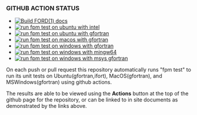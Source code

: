 ### GITHUB ACTION STATUS
<!--
NOTE:
Change "willklausler" to your github site name, and "fortran_shapefuncs" to your repository
name in order to have this point to your site
-->
+ [![Build FORD(1) docs](https://github.com/willklausler/fortran_shapefuncs/actions/workflows/deploy_api_docs.yml/badge.svg)](https://github.com/willklausler/fortran_shapefuncs/actions/workflows/deploy_api_docs.yml)
+ [![run fpm test on ubuntu with intel](https://github.com/willklausler/fortran_shapefuncs/actions/workflows/test_intel_ubuntu.yml/badge.svg)](https://github.com/willklausler/fortran_shapefuncs/actions/workflows/test_intel_ubuntu.yml)
+ [![run fpm test on ubuntu with gfortran](https://github.com/willklausler/fortran_shapefuncs/actions/workflows/test_gfortran_ubuntu.yml/badge.svg)](https://github.com/willklausler/fortran_shapefuncs/actions/workflows/test_gfortran_ubuntu.yml)
+ [![run fpm test on macos with gfortran](https://github.com/willklausler/fortran_shapefuncs/actions/workflows/test_gfortran_macos.yml/badge.svg)](https://github.com/willklausler/fortran_shapefuncs/actions/workflows/test_gfortran_macos.yml)
+ [![run fpm test on windows with gfortran](https://github.com/willklausler/fortran_shapefuncs/actions/workflows/test_gfortran_windows.yml/badge.svg)](https://github.com/willklausler/fortran_shapefuncs/actions/workflows/test_gfortran_windows.yml)
+ [![run fpm test on windows with mingw64 ](https://github.com/willklausler/fortran_shapefuncs/actions/workflows/test_gfortran_mingw64_windows.yml/badge.svg)](https://github.com/willklausler/fortran_shapefuncs/actions/workflows/test_gfortran_mingw64_windows.yml)
+ [![run fpm test on windows with msys gfortran](https://github.com/willklausler/fortran_shapefuncs/actions/workflows/test_gfortran_msys_windows.yml/badge.svg)](https://github.com/willklausler/fortran_shapefuncs/actions/workflows/test_gfortran_msys_windows.yml)

On each push or pull request this repository automatically runs "fpm
test" to run its unit tests on Ubuntu(gfortran,ifort), MacOS(gfortran),
and MSWindows(gfortran) using github actions.

The results are able to be viewed using the **Actions** button at the
top of the github page for the repository, or can be linked to in site
documents as demonstrated by the links above.
